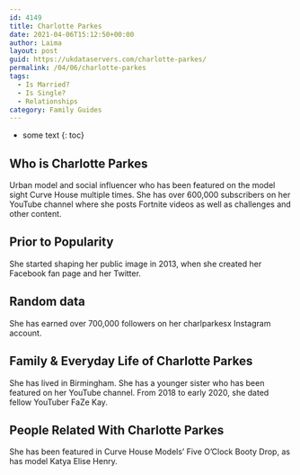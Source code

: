 ```yaml
---
id: 4149
title: Charlotte Parkes
date: 2021-04-06T15:12:50+00:00
author: Laima
layout: post
guid: https://ukdataservers.com/charlotte-parkes/
permalink: /04/06/charlotte-parkes
tags:
  - Is Married?
  - Is Single?
  - Relationships
category: Family Guides
---
```


* some text
{: toc}


## Who is Charlotte Parkes
                  
                  
                  
Urban model and social influencer who has been featured on the model sight Curve House multiple times. She has over 600,000 subscribers on her YouTube channel where she posts Fortnite videos as well as challenges and other content. 
                  
              
            
              
            
                
                
                
## Prior to Popularity
                  
                  
                  
She started shaping her public image in 2013, when she created her Facebook fan page and her Twitter.
                  
              
            
              
            
                
                
                
## Random data
                  
                  
                  
She has earned over 700,000 followers on her charlparkesx Instagram account.
                  
              
            
              
            
                
                
                
## Family & Everyday Life of Charlotte Parkes
                  
                  
                  
She has lived in Birmingham. She has a younger sister who has been featured on her YouTube channel. From 2018 to early 2020, she dated fellow YouTuber FaZe Kay.
                  
              
            
              
            
                
                
                
## People Related With Charlotte Parkes
                  
                  
                  
She has been featured in Curve House Models&#8217; Five O&#8217;Clock Booty Drop, as has model Katya Elise Henry.
                  
              
            
              
            
                
              
            
              
              
            
            
              
            
          
          
          